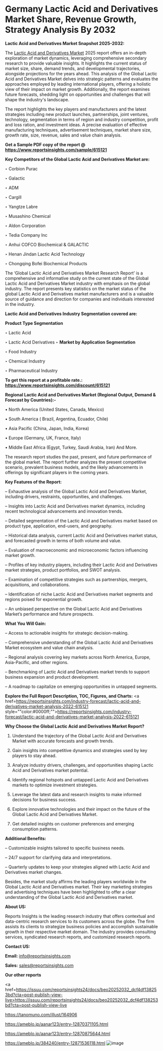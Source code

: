 # Germany Lactic Acid and Derivatives Market Share, Revenue Growth, Strategy Analysis By 2032

<strong>Lactic Acid and Derivatives Market Snapshot 2025-2032:</strong>

The <a href=https://www.reportsinsights.com/sample/615121>Lactic Acid and Derivatives Market</a> 2025 report offers an in-depth exploration of market dynamics, leveraging comprehensive secondary research to provide valuable insights. It highlights the current status of market size, share, demand trends, and developmental trajectories, alongside projections for the years ahead. This analysis of the Global Lactic Acid and Derivatives Market delves into strategic patterns and evaluates the approaches employed by leading international players, offering a holistic view of their impact on market growth. Additionally, the report examines future forecasts, shedding light on opportunities and challenges that will shape the industry's landscape.

The report highlights the key players and manufacturers and the latest strategies including new product launches, partnerships, joint ventures, technology, segmentation in terms of region and industry competition, profit and loss ration, and investment ideas. A precise evaluation of effective manufacturing techniques, advertisement techniques, market share size, growth rate, size, revenue, sales and value chain analysis.

<strong>Get a Sample PDF copy of the report @ <a href=https://www.reportsinsights.com/sample/615121 style=color:#0000ff;>https://www.reportsinsights.com/sample/615121</a></strong>

<strong>Key Competitors of the Global Lactic Acid and Derivatives Market are:</strong>

‣ Corbion Purac

‣ Galactic

‣ ADM

‣ Cargill

‣ Yangtze Labre

‣ Musashino Chemical

‣ Aldon Corporation

‣ Tedia Company Inc

‣ Anhui COFCO Biochemical & GALACTIC

‣ Henan Jindan Lactic Acid Technology

‣ Chongqing Bofei Biochemical Products

The ‘Global Lactic Acid and Derivatives Market Research Report’ is a comprehensive and informative study on the current state of the Global Lactic Acid and Derivatives Market industry with emphasis on the global industry. The report presents key statistics on the market status of the global Lactic Acid and Derivatives market manufacturers and is a valuable source of guidance and direction for companies and individuals interested in the industry.

<strong>Lactic Acid and Derivatives Industry Segmentation covered are:</strong>

<strong>Product Type Segmentation</strong>

‣ Lactic Acid

‣ Lactic Acid Derivatives
‣ 
<strong>Market by Application Segmentation</strong>

‣ Food Industry

‣ Chemical Industry

‣ Pharmaceutical Industry

<strong>To get this report at a profitable rate.: <a href=https://www.reportsinsights.com/discount/615121 style=color:#0000ff;>https://www.reportsinsights.com/discount/615121</a></strong>

<strong>Regional Lactic Acid and Derivatives Market (Regional Output, Demand &amp; Forecast by Countries):-</strong>

• North America (United States, Canada, Mexico)

• South America ( Brazil, Argentina, Ecuador, Chile)

• Asia Pacific (China, Japan, India, Korea)

• Europe (Germany, UK, France, Italy)

• Middle East Africa (Egypt, Turkey, Saudi Arabia, Iran) And More.

The research report studies the past, present, and future performance of the global market. The report further analyzes the present competitive scenario, prevalent business models, and the likely advancements in offerings by significant players in the coming years.

<strong>Key Features of the Report:</strong>

– Exhaustive analysis of the Global Lactic Acid and Derivatives Market, including drivers, restraints, opportunities, and challenges.

– Insights into Lactic Acid and Derivatives market dynamics, including recent technological advancements and innovation trends.

– Detailed segmentation of the Lactic Acid and Derivatives market based on product type, application, end-users, and geography.

– Historical data analysis, current Lactic Acid and Derivatives market status, and forecasted growth in terms of both volume and value.

– Evaluation of macroeconomic and microeconomic factors influencing market growth.

– Profiles of key industry players, including their Lactic Acid and Derivatives market strategies, product portfolios, and SWOT analysis.

– Examination of competitive strategies such as partnerships, mergers, acquisitions, and collaborations.

– Identification of niche Lactic Acid and Derivatives market segments and regions poised for exponential growth.

– An unbiased perspective on the Global Lactic Acid and Derivatives Market’s performance and future prospects.

<strong>What You Will Gain:</strong>

– Access to actionable insights for strategic decision-making.

– Comprehensive understanding of the Global Lactic Acid and Derivatives Market ecosystem and value chain analysis.

– Regional analysis covering key markets across North America, Europe, Asia-Pacific, and other regions.

– Benchmarking of Lactic Acid and Derivatives market trends to support business expansion and product development.

– A roadmap to capitalize on emerging opportunities in untapped segments.

<strong>Explore the Full Report Description, TOC, Figures, and Charts:</strong>
<a href=https://reportsinsights.com/industry-forecast/lactic-acid-and-derivatives-market-analysis-2022-615121 style=""color:#0000ff;"">https://reportsinsights.com/industry-forecast/lactic-acid-and-derivatives-market-analysis-2022-615121</a>

<strong>Why Choose the Global Lactic Acid and Derivatives Market Report?</strong>

1. Understand the trajectory of the Global Lactic Acid and Derivatives Market with accurate forecasts and growth trends.

2. Gain insights into competitive dynamics and strategies used by key players to stay ahead.

3. Analyze industry drivers, challenges, and opportunities shaping Lactic Acid and Derivatives market potential.

4. Identify regional hotspots and untapped Lactic Acid and Derivatives markets to optimize investment strategies.

5. Leverage the latest data and research insights to make informed decisions for business success.

6. Explore innovative technologies and their impact on the future of the Global Lactic Acid and Derivatives Market.

7. Get detailed insights on customer preferences and emerging consumption patterns.

<strong>Additional Benefits:</strong>

– Customizable insights tailored to specific business needs.

– 24/7 support for clarifying data and interpretations.

– Quarterly updates to keep your strategies aligned with Lactic Acid and Derivatives market changes.

Besides, the market study affirms the leading players worldwide in the Global Lactic Acid and Derivatives market. Their key marketing strategies and advertising techniques have been highlighted to offer a clear understanding of the Global Lactic Acid and Derivatives market.

<strong><strong>About US</strong>:</strong>

Reports Insights is the leading research industry that offers contextual and data-centric research services to its customers across the globe. The firm assists its clients to strategize business policies and accomplish sustainable growth in their respective market domain. The industry provides consulting services, syndicated research reports, and customized research reports.

<strong>Contact US:</strong>

<p class=><b>Email:</b> <a href=mailto:info@reportsinsights.com>info@reportsinsights.com</a></p>
<p class=><b>Sales:</b> <a href=mailto:sales@reportsinsights.com>sales@reportsinsights.com</a></p>

<strong>Our other reports</strong>

<a href=https://issuu.com/reportsinsights24/docs/beo20252032_dcf4df138253bd?cta=post-publish-view-live>https://issuu.com/reportsinsights24/docs/beo20252032_dcf4df138253bd?cta=post-publish-view-live</a>

<a href=https://tanomuno.com/illust/164906>https://tanomuno.com/illust/164906</a>

<a href=https://ameblo.jp/aanar123/entry-12870371105.html>https://ameblo.jp/aanar123/entry-12870371105.html</a>

<a href=https://ameblo.jp/aanar123/entry-12870875644.html>https://ameblo.jp/aanar123/entry-12870875644.html</a>

<a href=https://ameblo.jp/384240/entry-12871536118.html>https://ameblo.jp/384240/entry-12871536118.html</a>
![image](https://github.com/user-attachments/assets/98363f97-7394-43f9-b081-84eb496bbe2a)

